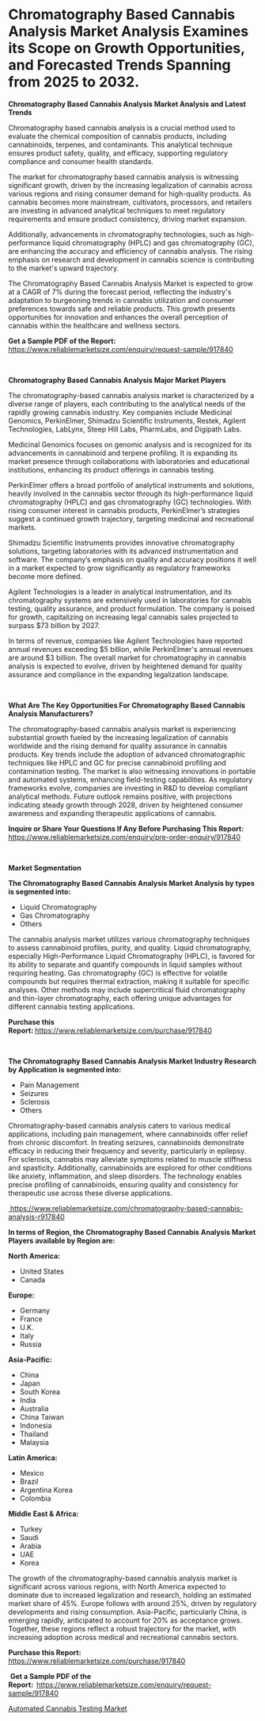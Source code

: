 <p><h1>Chromatography Based Cannabis Analysis Market Analysis Examines its Scope on Growth Opportunities, and Forecasted Trends Spanning from 2025 to 2032.</h1></p><p><strong>Chromatography Based Cannabis Analysis Market Analysis and Latest Trends</strong></p>
<p><p>Chromatography based cannabis analysis is a crucial method used to evaluate the chemical composition of cannabis products, including cannabinoids, terpenes, and contaminants. This analytical technique ensures product safety, quality, and efficacy, supporting regulatory compliance and consumer health standards.</p><p>The market for chromatography based cannabis analysis is witnessing significant growth, driven by the increasing legalization of cannabis across various regions and rising consumer demand for high-quality products. As cannabis becomes more mainstream, cultivators, processors, and retailers are investing in advanced analytical techniques to meet regulatory requirements and ensure product consistency, driving market expansion.</p><p>Additionally, advancements in chromatography technologies, such as high-performance liquid chromatography (HPLC) and gas chromatography (GC), are enhancing the accuracy and efficiency of cannabis analysis. The rising emphasis on research and development in cannabis science is contributing to the market's upward trajectory. </p><p>The Chromatography Based Cannabis Analysis Market is expected to grow at a CAGR of 7% during the forecast period, reflecting the industry's adaptation to burgeoning trends in cannabis utilization and consumer preferences towards safe and reliable products. This growth presents opportunities for innovation and enhances the overall perception of cannabis within the healthcare and wellness sectors.</p></p>
<p><strong>Get a Sample PDF of the Report:&nbsp;</strong> <a href="https://www.reliablemarketsize.com/enquiry/request-sample/917840?utm_campaign=2041&utm_medium=2&utm_source=Github&utm_content=ia&utm_term=07032025&utm_id=chromatography-based-cannabis-analysis">https://www.reliablemarketsize.com/enquiry/request-sample/917840</a></p>
<p>&nbsp;</p>
<p><strong>Chromatography Based Cannabis Analysis Major Market Players</strong></p>
<p><p>The chromatography-based cannabis analysis market is characterized by a diverse range of players, each contributing to the analytical needs of the rapidly growing cannabis industry. Key companies include Medicinal Genomics, PerkinElmer, Shimadzu Scientific Instruments, Restek, Agilent Technologies, LabLynx, Steep Hill Labs, PharmLabs, and Digipath Labs.</p><p>Medicinal Genomics focuses on genomic analysis and is recognized for its advancements in cannabinoid and terpene profiling. It is expanding its market presence through collaborations with laboratories and educational institutions, enhancing its product offerings in cannabis testing.</p><p>PerkinElmer offers a broad portfolio of analytical instruments and solutions, heavily involved in the cannabis sector through its high-performance liquid chromatography (HPLC) and gas chromatography (GC) technologies. With rising consumer interest in cannabis products, PerkinElmer’s strategies suggest a continued growth trajectory, targeting medicinal and recreational markets.</p><p>Shimadzu Scientific Instruments provides innovative chromatography solutions, targeting laboratories with its advanced instrumentation and software. The company’s emphasis on quality and accuracy positions it well in a market expected to grow significantly as regulatory frameworks become more defined.</p><p>Agilent Technologies is a leader in analytical instrumentation, and its chromatography systems are extensively used in laboratories for cannabis testing, quality assurance, and product formulation. The company is poised for growth, capitalizing on increasing legal cannabis sales projected to surpass $73 billion by 2027.</p><p>In terms of revenue, companies like Agilent Technologies have reported annual revenues exceeding $5 billion, while PerkinElmer's annual revenues are around $3 billion. The overall market for chromatography in cannabis analysis is expected to evolve, driven by heightened demand for quality assurance and compliance in the expanding legalization landscape.</p></p>
<p>&nbsp;</p>
<p><strong>What Are The Key Opportunities For Chromatography Based Cannabis Analysis Manufacturers?</strong></p>
<p><p>The chromatography-based cannabis analysis market is experiencing substantial growth fueled by the increasing legalization of cannabis worldwide and the rising demand for quality assurance in cannabis products. Key trends include the adoption of advanced chromatographic techniques like HPLC and GC for precise cannabinoid profiling and contamination testing. The market is also witnessing innovations in portable and automated systems, enhancing field-testing capabilities. As regulatory frameworks evolve, companies are investing in R&D to develop compliant analytical methods. Future outlook remains positive, with projections indicating steady growth through 2028, driven by heightened consumer awareness and expanding therapeutic applications of cannabis.</p></p>
<p><strong>Inquire or Share Your Questions If Any Before Purchasing This Report:</strong> <a href="https://www.reliablemarketsize.com/enquiry/pre-order-enquiry/917840?utm_campaign=2041&utm_medium=2&utm_source=Github&utm_content=ia&utm_term=07032025&utm_id=chromatography-based-cannabis-analysis">https://www.reliablemarketsize.com/enquiry/pre-order-enquiry/917840</a></p>
<p>&nbsp;</p>
<p><strong>Market Segmentation</strong></p>
<p><strong>The Chromatography Based Cannabis Analysis Market Analysis by types is segmented into:</strong></p>
<p><ul><li>Liquid Chromatography</li><li>Gas Chromatography</li><li>Others</li></ul></p>
<p><p>The cannabis analysis market utilizes various chromatography techniques to assess cannabinoid profiles, purity, and quality. Liquid chromatography, especially High-Performance Liquid Chromatography (HPLC), is favored for its ability to separate and quantify compounds in liquid samples without requiring heating. Gas chromatography (GC) is effective for volatile compounds but requires thermal extraction, making it suitable for specific analyses. Other methods may include supercritical fluid chromatography and thin-layer chromatography, each offering unique advantages for different cannabis testing applications.</p></p>
<p><strong>Purchase this Report:&nbsp;</strong><a href="https://www.reliablemarketsize.com/purchase/917840?utm_campaign=2041&utm_medium=2&utm_source=Github&utm_content=ia&utm_term=07032025&utm_id=chromatography-based-cannabis-analysis">https://www.reliablemarketsize.com/purchase/917840</a></p>
<p>&nbsp;</p>
<p><strong>The Chromatography Based Cannabis Analysis Market Industry Research by Application is segmented into:</strong></p>
<p><ul><li>Pain Management</li><li>Seizures</li><li>Sclerosis</li><li>Others</li></ul></p>
<p><p>Chromatography-based cannabis analysis caters to various medical applications, including pain management, where cannabinoids offer relief from chronic discomfort. In treating seizures, cannabinoids demonstrate efficacy in reducing their frequency and severity, particularly in epilepsy. For sclerosis, cannabis may alleviate symptoms related to muscle stiffness and spasticity. Additionally, cannabinoids are explored for other conditions like anxiety, inflammation, and sleep disorders. The technology enables precise profiling of cannabinoids, ensuring quality and consistency for therapeutic use across these diverse applications.</p></p>
<p><a href="https://www.reliablemarketsize.com/chromatography-based-cannabis-analysis-r917840?utm_campaign=2041&utm_medium=2&utm_source=Github&utm_content=ia&utm_term=07032025&utm_id=chromatography-based-cannabis-analysis">&nbsp;https://www.reliablemarketsize.com/chromatography-based-cannabis-analysis-r917840</a></p>
<p><strong>In terms of Region, the Chromatography Based Cannabis Analysis Market Players available by Region are:</strong></p>
<p>
    <p> <strong> North America: </strong>
        <ul>
            <li>United States</li>
            <li>Canada</li>
        </ul>
        </p> 
    <p> <strong> Europe: </strong>
        <ul>
            <li>Germany</li>
            <li>France</li>
            <li>U.K.</li>
            <li>Italy</li>
            <li>Russia</li>
        </ul>
        </p> 
    <p> <strong> Asia-Pacific: </strong>
        <ul>
            <li>China</li>
            <li>Japan</li>
            <li>South Korea</li>
            <li>India</li>
            <li>Australia</li>
            <li>China Taiwan</li>
            <li>Indonesia</li>
            <li>Thailand</li>
            <li>Malaysia</li>
        </ul>
        </p> 
    <p> <strong> Latin America: </strong>
        <ul>
            <li>Mexico</li>
            <li>Brazil</li>
            <li>Argentina Korea</li>
            <li>Colombia</li>
        </ul>
        </p> 
    <p> <strong> Middle East & Africa: </strong>
        <ul>
            <li>Turkey</li>
            <li>Saudi</li>
            <li>Arabia</li>
            <li>UAE</li>
            <li>Korea</li>
        </ul>
    </p>
    </p>
<p><p>The growth of the chromatography-based cannabis analysis market is significant across various regions, with North America expected to dominate due to increased legalization and research, holding an estimated market share of 45%. Europe follows with around 25%, driven by regulatory developments and rising consumption. Asia-Pacific, particularly China, is emerging rapidly, anticipated to account for 20% as acceptance grows. Together, these regions reflect a robust trajectory for the market, with increasing adoption across medical and recreational cannabis sectors.</p></p>
<p><strong>Purchase this Report: </strong><a href="https://www.reliablemarketsize.com/purchase/917840?utm_campaign=2041&utm_medium=2&utm_source=Github&utm_content=ia&utm_term=07032025&utm_id=chromatography-based-cannabis-analysis">https://www.reliablemarketsize.com/purchase/917840</a></p>
<p>&nbsp;<strong>Get a Sample PDF of the Report:&nbsp;&nbsp;</strong><a href="https://www.reliablemarketsize.com/enquiry/request-sample/917840?utm_campaign=2041&utm_medium=2&utm_source=Github&utm_content=ia&utm_term=07032025&utm_id=chromatography-based-cannabis-analysis">https://www.reliablemarketsize.com/enquiry/request-sample/917840</a></p>
<p><strong></strong></p>
<p><p><a href="https://github.com/ashepherd82/Market-Research-Report-List-7/blob/main/automated-cannabis-testing-market.md?utm_campaign=2041&utm_medium=2&utm_source=Github&utm_content=ia&utm_term=07032025&utm_id=chromatography-based-cannabis-analysis">Automated Cannabis Testing Market</a></p></p>